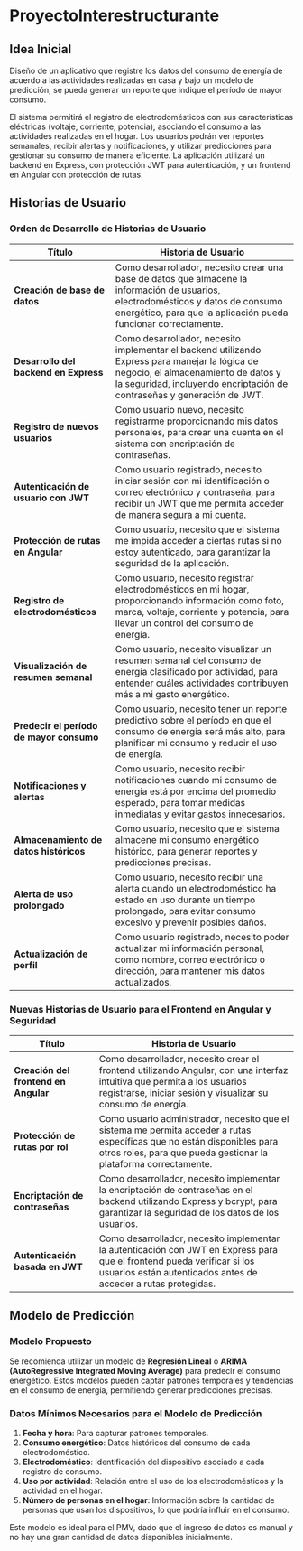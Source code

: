 # ProyectoInterestructurante

 ## Idea Inicial
Diseño de un aplicativo que registre los datos del consumo de energía de acuerdo a las actividades realizadas en casa y bajo un modelo de predicción, se pueda generar un reporte que indique el período de mayor consumo. 

El sistema permitirá el registro de electrodomésticos con sus características eléctricas (voltaje, corriente, potencia), asociando el consumo a las actividades realizadas en el hogar. Los usuarios podrán ver reportes semanales, recibir alertas y notificaciones, y utilizar predicciones para gestionar su consumo de manera eficiente. La aplicación utilizará un backend en Express, con protección JWT para autenticación, y un frontend en Angular con protección de rutas.

## Historias de Usuario

### Orden de Desarrollo de Historias de Usuario

| Título                                  | Historia de Usuario                                                                                                                                                            |
|-----------------------------------------|---------------------------------------------------------------------------------------------------------------------------------------------------------------------------------|
| **Creación de base de datos**           | Como desarrollador, necesito crear una base de datos que almacene la información de usuarios, electrodomésticos y datos de consumo energético, para que la aplicación pueda funcionar correctamente. |
| **Desarrollo del backend en Express**   | Como desarrollador, necesito implementar el backend utilizando Express para manejar la lógica de negocio, el almacenamiento de datos y la seguridad, incluyendo encriptación de contraseñas y generación de JWT. |
| **Registro de nuevos usuarios**         | Como usuario nuevo, necesito registrarme proporcionando mis datos personales, para crear una cuenta en el sistema con encriptación de contraseñas.                              |
| **Autenticación de usuario con JWT**    | Como usuario registrado, necesito iniciar sesión con mi identificación o correo electrónico y contraseña, para recibir un JWT que me permita acceder de manera segura a mi cuenta. |
| **Protección de rutas en Angular**      | Como usuario, necesito que el sistema me impida acceder a ciertas rutas si no estoy autenticado, para garantizar la seguridad de la aplicación.                                   |
| **Registro de electrodomésticos**       | Como usuario, necesito registrar electrodomésticos en mi hogar, proporcionando información como foto, marca, voltaje, corriente y potencia, para llevar un control del consumo de energía. |
| **Visualización de resumen semanal**    | Como usuario, necesito visualizar un resumen semanal del consumo de energía clasificado por actividad, para entender cuáles actividades contribuyen más a mi gasto energético.     |
| **Predecir el período de mayor consumo**| Como usuario, necesito tener un reporte predictivo sobre el período en que el consumo de energía será más alto, para planificar mi consumo y reducir el uso de energía.           |
| **Notificaciones y alertas**            | Como usuario, necesito recibir notificaciones cuando mi consumo de energía está por encima del promedio esperado, para tomar medidas inmediatas y evitar gastos innecesarios.      |
| **Almacenamiento de datos históricos**  | Como usuario, necesito que el sistema almacene mi consumo energético histórico, para generar reportes y predicciones precisas.                                                   |
| **Alerta de uso prolongado**            | Como usuario, necesito recibir una alerta cuando un electrodoméstico ha estado en uso durante un tiempo prolongado, para evitar consumo excesivo y prevenir posibles daños.        |
| **Actualización de perfil**             | Como usuario registrado, necesito poder actualizar mi información personal, como nombre, correo electrónico o dirección, para mantener mis datos actualizados.                    |

### Nuevas Historias de Usuario para el Frontend en Angular y Seguridad

| Título                                  | Historia de Usuario                                                                                                                                                            |
|-----------------------------------------|---------------------------------------------------------------------------------------------------------------------------------------------------------------------------------|
| **Creación del frontend en Angular**    | Como desarrollador, necesito crear el frontend utilizando Angular, con una interfaz intuitiva que permita a los usuarios registrarse, iniciar sesión y visualizar su consumo de energía. |
| **Protección de rutas por rol**         | Como usuario administrador, necesito que el sistema me permita acceder a rutas específicas que no están disponibles para otros roles, para que pueda gestionar la plataforma correctamente. |
| **Encriptación de contraseñas**         | Como desarrollador, necesito implementar la encriptación de contraseñas en el backend utilizando Express y bcrypt, para garantizar la seguridad de los datos de los usuarios.     |
| **Autenticación basada en JWT**         | Como desarrollador, necesito implementar la autenticación con JWT en Express para que el frontend pueda verificar si los usuarios están autenticados antes de acceder a rutas protegidas. |

## Modelo de Predicción

### Modelo Propuesto
Se recomienda utilizar un modelo de **Regresión Lineal** o **ARIMA (AutoRegressive Integrated Moving Average)** para predecir el consumo energético. Estos modelos pueden captar patrones temporales y tendencias en el consumo de energía, permitiendo generar predicciones precisas.

### Datos Mínimos Necesarios para el Modelo de Predicción

1. **Fecha y hora**: Para capturar patrones temporales.
2. **Consumo energético**: Datos históricos del consumo de cada electrodoméstico.
3. **Electrodoméstico**: Identificación del dispositivo asociado a cada registro de consumo.
4. **Uso por actividad**: Relación entre el uso de los electrodomésticos y la actividad en el hogar.
5. **Número de personas en el hogar**: Información sobre la cantidad de personas que usan los dispositivos, lo que podría influir en el consumo.

Este modelo es ideal para el PMV, dado que el ingreso de datos es manual y no hay una gran cantidad de datos disponibles inicialmente.

